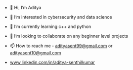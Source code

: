 - 👋 Hi, I’m Aditya
- 👀 I’m interested in cybersecurity and data science
- 🌱 I’m currently learning c++ and python
- 💞️ I’m looking to collaborate on any beginner level projects 
- 📫 How to reach me - adityasent99@gmail.com or adityasent10@gmail.com

- www.linkedin.com/in/aditya-senthilkumar


<!---
Adityasent99/Adityasent99 is a ✨ special ✨ repository because its `README.md` (this file) appears on your GitHub profile.
You can click the Preview link to take a look at your changes.
--->

